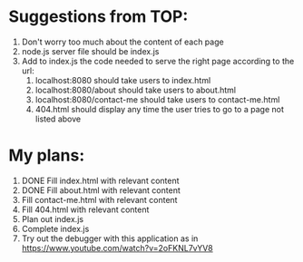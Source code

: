 # Suggestions from TOP:

1. Don't worry too much about the content of each page
2. node.js server file should be index.js
3. Add to index.js the code needed to serve the right page according to the url:
    1. localhost:8080 should take users to index.html
    2. localhost:8080/about should take users to about.html
    3. localhost:8080/contact-me should take users to contact-me.html
    4. 404.html should display any time the user tries to go to a page not listed above

# My plans:

1. DONE Fill index.html with relevant content
2. DONE Fill about.html with relevant content
3. Fill contact-me.html with relevant content
4. Fill 404.html with relevant content
5. Plan out index.js
6. Complete index.js
7. Try out the debugger with this application as in https://www.youtube.com/watch?v=2oFKNL7vYV8